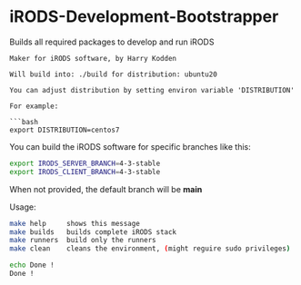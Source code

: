 # iRODS-Development-Bootstrapper

Builds all required packages to develop and run iRODS

```
Maker for iRODS software, by Harry Kodden

Will build into: ./build for distribution: ubuntu20

You can adjust distribution by setting environ variable 'DISTRIBUTION'

For example:

```bash
export DISTRIBUTION=centos7
```

You can build the iRODS software for specific branches like this:

```bash
export IRODS_SERVER_BRANCH=4-3-stable
export IRODS_CLIENT_BRANCH=4-3-stable
```

When not provided, the default branch will be **main**

Usage:
```bash
make help     shows this message
make builds   builds complete iRODS stack
make runners  build only the runners
make clean    cleans the environment, (might reguire sudo privileges)

echo Done !
Done !
```
